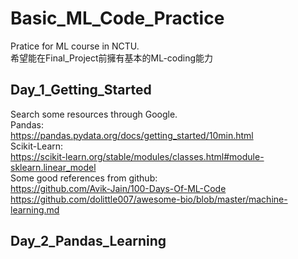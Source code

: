 # Basic_ML_Code_Practice
Pratice for ML course in NCTU.  
希望能在Final_Project前擁有基本的ML-coding能力 

## Day_1_Getting_Started
Search some resources through Google.  
Pandas:  
https://pandas.pydata.org/docs/getting_started/10min.html  
Scikit-Learn:  
https://scikit-learn.org/stable/modules/classes.html#module-sklearn.linear_model  
Some good references from github:  
https://github.com/Avik-Jain/100-Days-Of-ML-Code  
https://github.com/dolittle007/awesome-bio/blob/master/machine-learning.md  

## Day_2_Pandas_Learning  

